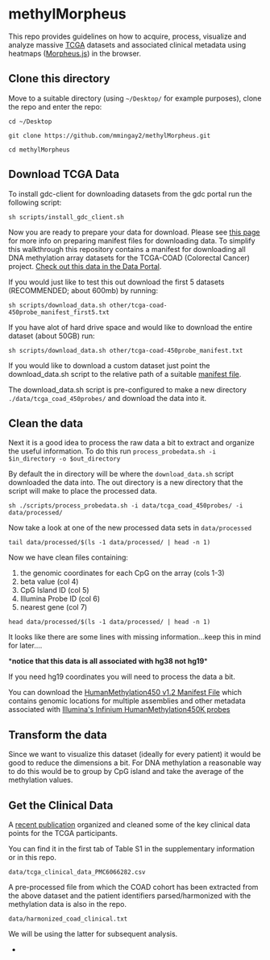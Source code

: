 # methylMorpheus
This repo provides guidelines on how to acquire, process, visualize and analyze massive [TCGA](https://portal.gdc.cancer.gov/) datasets and associated clinical metadata using heatmaps ([Morpheus.js](https://github.com/cmap/morpheus.js)) in the browser.

## Clone this directory

Move to a suitable directory (using `~/Desktop/` for example purposes), clone the repo and enter the repo:

`cd ~/Desktop`

`git clone https://github.com/mmingay2/methylMorpheus.git`

`cd methylMorpheus`

## Download TCGA Data

To install gdc-client for downloading datasets from the gdc portal run the following script:

`sh scripts/install_gdc_client.sh`

Now you are ready to prepare your data for download. Please see [this page](https://docs.gdc.cancer.gov/Data_Transfer_Tool/Users_Guide/Preparing_for_Data_Download_and_Upload/) for more info on preparing manifest files for downloading data. To simplify this walkthrough this repository contains a manifest for downloading all DNA methylation array datasets for the TCGA-COAD (Colorectal Cancer) project. [Check out this data in the Data Portal](https://portal.gdc.cancer.gov/repository?facetTab=files&files_size=100&filters=%7B%22op%22%3A%22and%22%2C%22content%22%3A%5B%7B%22op%22%3A%22in%22%2C%22content%22%3A%7B%22field%22%3A%22cases.primary_site%22%2C%22value%22%3A%5B%22Colon%22%5D%7D%7D%2C%7B%22op%22%3A%22in%22%2C%22content%22%3A%7B%22field%22%3A%22cases.project.project_id%22%2C%22value%22%3A%5B%22TCGA-COAD%22%5D%7D%7D%2C%7B%22op%22%3A%22in%22%2C%22content%22%3A%7B%22field%22%3A%22files.data_category%22%2C%22value%22%3A%5B%22DNA%20Methylation%22%5D%7D%7D%2C%7B%22op%22%3A%22in%22%2C%22content%22%3A%7B%22field%22%3A%22files.data_type%22%2C%22value%22%3A%5B%22Methylation%20Beta%20Value%22%5D%7D%7D%2C%7B%22op%22%3A%22in%22%2C%22content%22%3A%7B%22field%22%3A%22files.platform%22%2C%22value%22%3A%5B%22Illumina%20Human%20Methylation%20450%22%5D%7D%7D%5D%7D).

If you would just like to test this out download the first 5 datasets (RECOMMENDED; about 600mb) by running:

`sh scripts/download_data.sh other/tcga-coad-450probe_manifest_first5.txt`

If you have alot of hard drive space and would like to download the entire dataset (about 50GB) run:

`sh scripts/download_data.sh other/tcga-coad-450probe_manifest.txt`

If you would like to download a custom dataset just point the download_data.sh script to the relative path of a suitable [manifest file](https://docs.gdc.cancer.gov/Data_Transfer_Tool/Users_Guide/Preparing_for_Data_Download_and_Upload/#obtaining-a-manifest-file-for-data-download).

The download_data.sh script is pre-configured to make a new directory `./data/tcga_coad_450probes/` and download the data into it.

## Clean the data

Next it is a good idea to process the raw data a bit to extract and organize the useful information. To do this run `process_probedata.sh -i $in_directory -o $out_directory`

By default the in directory will be where the `download_data.sh` script downloaded the data into. The out directory is a new directory that the script will make to place the processed data.

`sh ./scripts/process_probedata.sh -i data/tcga_coad_450probes/ -i data/processed/`

Now take a look at one of the new processed data sets in `data/processed`

`tail data/processed/$(ls -1 data/processed/ | head -n 1)`

Now we have clean files containing: 
1. the genomic coordinates for each CpG on the array (cols 1-3) 
2. beta value (col 4) 
3. CpG Island ID (col 5)
4. Illumina Probe ID (col 6)
5. nearest gene (col 7)

`head data/processed/$(ls -1 data/processed/ | head -n 1)`

It looks like there are some lines with missing information...keep this in mind for later....

\***notice that this data is all associated with hg38 not hg19**\*

If you need hg19 coordinates you will need to process the data a bit. 

You can download the [HumanMethylation450 v1.2 Manifest File](ftp://ussd-ftp.illumina.com/downloads/ProductFiles/HumanMethylation450/HumanMethylation450_15017482_v1-2.csv) which contains genomic locations for multiple assemblies and other metadata associated with [Illumina's Infinium HumanMethylation450K probes](https://support.illumina.com/downloads/infinium_humanmethylation450_product_files.html)

## Transform the data

Since we want to visualize this dataset (ideally for every patient) it would be good to reduce the dimensions a bit. For DNA methylation a reasonable way to do this would be to group by CpG island and take the average of the methylation values.



## Get the Clinical Data

A [recent publication](https://www.cell.com/cell/fulltext/S0092-8674(18)30229-0) organized and cleaned some of the key clinical data points for the TCGA participants. 

You can find it in the first tab of Table S1 in the supplementary information or in this repo.

`data/tcga_clinical_data_PMC6066282.csv`

A pre-processed file from which the COAD cohort has been extracted from the above dataset and the patient identifiers parsed/harmonized with the methylation data is also in the repo.

`data/harmonized_coad_clinical.txt` 

We will be using the latter for subsequent analysis.





*